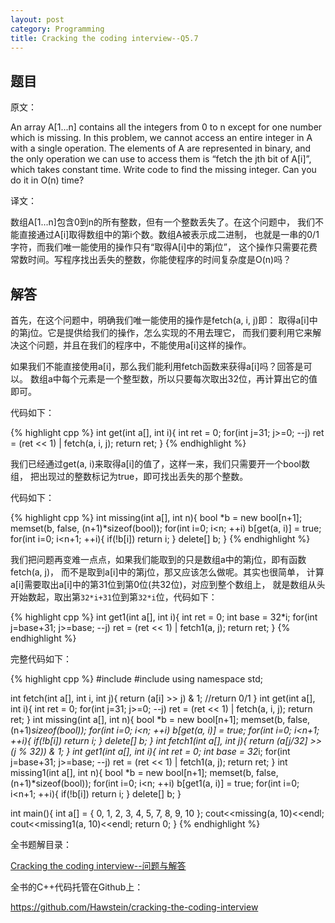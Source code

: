 ```yaml
---
layout: post
category: Programming
title: Cracking the coding interview--Q5.7
---
```


## 题目

原文：

An array A[1...n] contains all the integers from 0 to n except for 
one number which is missing. In this problem, we cannot access an 
entire integer in A with a single operation. The elements of A are 
represented in binary, and the only operation we can use to access 
them is “fetch the jth bit of A[i]”, which takes constant time. Write 
code to find the missing integer. Can you do it in O(n) time?

译文：

数组A[1...n]包含0到n的所有整数，但有一个整数丢失了。在这个问题中，
我们不能直接通过A[i]取得数组中的第i个数。数组A被表示成二进制，
也就是一串的0/1字符，而我们唯一能使用的操作只有“取得A[i]中的第j位”，
这个操作只需要花费常数时间。写程序找出丢失的整数，你能使程序的时间复杂度是O(n)吗？

## 解答

首先，在这个问题中，明确我们唯一能使用的操作是fetch(a, i, j)即：
取得a[i]中的第j位。它是提供给我们的操作，怎么实现的不用去理它，
而我们要利用它来解决这个问题，并且在我们的程序中，不能使用a[i]这样的操作。

如果我们不能直接使用a[i]，那么我们能利用fetch函数来获得a[i]吗？回答是可以。
数组a中每个元素是一个整型数，所以只要每次取出32位，再计算出它的值即可。

代码如下：

{% highlight cpp %}
int get(int a[], int i){
    int ret = 0;
    for(int j=31; j>=0; --j)
        ret = (ret << 1) | fetch(a, i, j);
    return ret;
}
{% endhighlight %}

我们已经通过get(a, i)来取得a[i]的值了，这样一来，我们只需要开一个bool数组，
把出现过的整数标记为true，即可找出丢失的那个整数。

代码如下：

{% highlight cpp %}
int missing(int a[], int n){
    bool *b = new bool[n+1];
    memset(b, false, (n+1)*sizeof(bool));
    for(int i=0; i<n; ++i)
        b[get(a, i)] = true;
    for(int i=0; i<n+1; ++i){
        if(!b[i]) return i;
    }
	delete[] b;
}
{% endhighlight %}

我们把问题再变难一点点，如果我们能取到的只是数组a中的第j位，即有函数fetch(a, j)，
而不是取到a[i]中的第j位，那又应该怎么做呢。其实也很简单，
计算a[i]需要取出a[i]中的第31位到第0位(共32位)，对应到整个数组上，
就是数组从头开始数起，取出第`32*i+31`位到第`32*i`位，代码如下：

{% highlight cpp %}
int get1(int a[], int i){
    int ret = 0;
    int base = 32*i;
    for(int j=base+31; j>=base; --j)
        ret = (ret << 1) | fetch1(a, j);
    return ret;
}
{% endhighlight %}

完整代码如下：

{% highlight cpp %}
#include <iostream>
#include <cstring>
using namespace std;

int fetch(int a[], int i, int j){
    return (a[i] >> j) & 1;  //return 0/1
}
int get(int a[], int i){
    int ret = 0;
    for(int j=31; j>=0; --j)
        ret = (ret << 1) | fetch(a, i, j);
    return ret;
}
int missing(int a[], int n){
    bool *b = new bool[n+1];
    memset(b, false, (n+1)*sizeof(bool));
    for(int i=0; i<n; ++i)
        b[get(a, i)] = true;
    for(int i=0; i<n+1; ++i){
        if(!b[i]) return i;
    }
	delete[] b;
}
int fetch1(int a[], int j){
    return (a[j/32] >> (j % 32)) & 1;
}
int get1(int a[], int i){
    int ret = 0;
    int base = 32*i;
    for(int j=base+31; j>=base; --j)
        ret = (ret << 1) | fetch1(a, j);
    return ret;
}
int missing1(int a[], int n){
    bool *b = new bool[n+1];
    memset(b, false, (n+1)*sizeof(bool));
    for(int i=0; i<n; ++i)
        b[get1(a, i)] = true;
    for(int i=0; i<n+1; ++i){
        if(!b[i]) return i;
    }
	delete[] b;
}

int main(){
    int a[] = {
        0, 1, 2, 3, 4, 5, 7, 8, 9, 10
    };
    cout<<missing(a, 10)<<endl;
    cout<<missing1(a, 10)<<endl;
    return 0;
}
{% endhighlight %}

全书题解目录：

[Cracking the coding interview--问题与解答](/posts/ctci-solutions-contents.html)

全书的C++代码托管在Github上：

<https://github.com/Hawstein/cracking-the-coding-interview>

